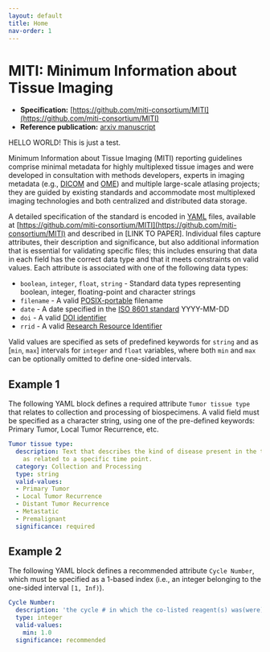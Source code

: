 ```yaml
---
layout: default
title: Home
nav-order: 1
---
```


# MITI: Minimum Information about Tissue Imaging

* **Specification:** [https://github.com/miti-consortium/MITI](https://github.com/miti-consortium/MITI)
* **Reference publication:** [arxiv manuscript](https://arxiv.org/abs/2108.09499)

HELLO WORLD! This is just a test.

Minimum Information about Tissue Imaging (MITI) reporting guidelines comprise minimal metadata for highly multiplexed tissue images and were developed in consultation with methods developers, experts in imaging metadata (e.g., [DICOM](https://www.dicomstandard.org/) and [OME](https://www.openmicroscopy.org/)) and multiple large-scale atlasing projects; they are guided by existing standards and accommodate most multiplexed imaging technologies and both centralized and distributed data storage.

A detailed specification of the standard is encoded in [YAML](https://yaml.org/) files, available at [https://github.com/miti-consortium/MITI](https://github.com/miti-consortium/MITI) and described in [LINK TO PAPER]. Individual files capture attributes, their description and significance, but also additional information that is essential for validating specific files; this includes ensuring that data in each field has the correct data type and that it meets constraints on valid values. Each attribute is associated with one of the following data types:

* `boolean`, `integer`, `float`, `string` - Standard data types representing boolean, integer, floating-point and character strings
* `filename` - A valid [POSIX-portable](https://www.ibm.com/docs/en/zos/2.2.0?topic=locales-posix-portable-file-name-character-set) filename
* `date` - A date specified in the [ISO 8601 standard](https://www.iso.org/iso-8601-date-and-time-format.html) YYYY-MM-DD
* `doi` - A valid [DOI identifier](https://www.doi.org/)
* `rrid` - A valid [Research Resource Identifier](https://scicrunch.org/resources)

Valid values are specified as sets of predefined keywords for `string` and as [`min`, `max`] intervals for `integer` and `float` variables, where both `min` and `max` can be optionally omitted to define one-sided intervals.

## Example 1

The following YAML block defines a required attribute `Tumor tissue type` that relates to collection and processing of biospecimens. A valid field must be specified as a character string, using one of the pre-defined keywords: Primary Tumor, Local Tumor Recurrence, etc.

``` yaml
Tumor tissue type:
  description: Text that describes the kind of disease present in the tumor specimen
    as related to a specific time point.
  category: Collection and Processing
  type: string
  valid-values:
  - Primary Tumor
  - Local Tumor Recurrence
  - Distant Tumor Recurrence
  - Metastatic
  - Premalignant
  significance: required
```

## Example 2

The following YAML block defines a recommended attribute `Cycle Number`, which must be specified as a 1-based index (i.e., an integer belonging to the one-sided interval `[1, Inf)`).

``` yaml
Cycle Number:
  description: 'the cycle # in which the co-listed reagent(s) was(were) used'
  type: integer
  valid-values:
    min: 1.0
  significance: recommended
```
